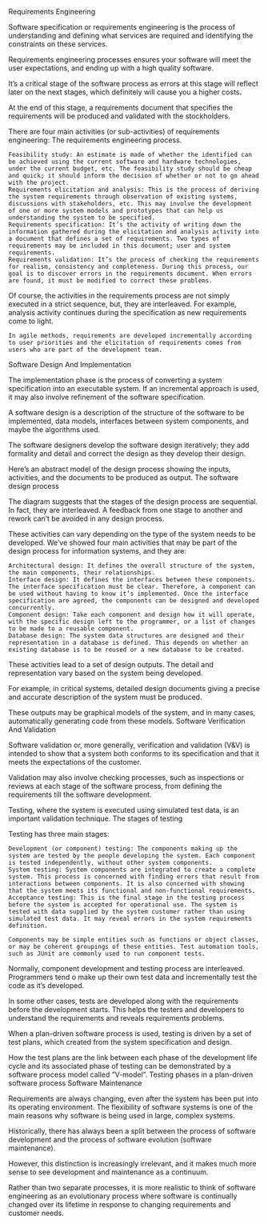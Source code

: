 Requirements Engineering

Software specification or requirements engineering is the process of understanding and defining what services are required and identifying the constraints on these services.

Requirements engineering processes ensures your software will meet the user expectations, and ending up with a high quality software.

It’s a critical stage of the software process as errors at this stage will reflect later on the next stages, which definitely will cause you a higher costs.

At the end of this stage, a requirements document that specifies the requirements will be produced and validated with the stockholders.

There are four main activities (or sub-activities) of requirements engineering:
The requirements engineering process.

    Feasibility study: An estimate is made of whether the identified can be achieved using the current software and hardware technologies, under the current budget, etc. The feasibility study should be cheap and quick; it should inform the decision of whether or not to go ahead with the project.
    Requirements elicitation and analysis: This is the process of deriving the system requirements through observation of existing systems, discussions with stakeholders, etc. This may involve the development of one or more system models and prototypes that can help us understanding the system to be specified.
    Requirements specification: It’s the activity of writing down the information gathered during the elicitation and analysis activity into a document that defines a set of requirements. Two types of requirements may be included in this document; user and system requirements.
    Requirements validation: It’s the process of checking the requirements for realism, consistency and completeness. During this process, our goal is to discover errors in the requirements document. When errors are found, it must be modified to correct these problems.

Of course, the activities in the requirements process are not simply executed in a strict sequence, but, they are interleaved. For example, analysis activity continues during the specification as new requirements come to light.

    In agile methods, requirements are developed incrementally according to user priorities and the elicitation of requirements comes from users who are part of the development team.

Software Design And Implementation

The implementation phase is the process of converting a system specification into an executable system. If an incremental approach is used, it may also involve refinement of the software specification.

A software design is a description of the structure of the software to be implemented, data models, interfaces between system components, and maybe the algorithms used.

The software designers develop the software design iteratively; they add formality and detail and correct the design as they develop their design.

Here’s an abstract model of the design process showing the inputs, activities, and the documents to be produced as output.
The software design process

The diagram suggests that the stages of the design process are sequential. In fact, they are interleaved. A feedback from one stage to another and rework can’t be avoided in any design process.

These activities can vary depending on the type of the system needs to be developed. We’ve showed four main activities that may be part of the design process for information systems, and they are:

    Architectural design: It defines the overall structure of the system, the main components, their relationships.
    Interface design: It defines the interfaces between these components. The interface specification must be clear. Therefore, a component can be used without having to know it’s implemented. Once the interface specification are agreed, the components can be designed and developed concurrently.
    Component design: Take each component and design how it will operate, with the specific design left to the programmer, or a list of changes to be made to a reusable component.
    Database design: The system data structures are designed and their representation in a database is defined. This depends on whether an existing database is to be reused or a new database to be created.

These activities lead to a set of design outputs. The detail and representation vary based on the system being developed.

For example, in critical systems, detailed design documents giving a precise and accurate description of the system must be produced.

These outputs may be graphical models of the system, and in many cases, automatically generating code from these models.
Software Verification And Validation

Software validation or, more generally, verification and validation (V&V) is intended to show that a system both conforms to its specification and that it meets the expectations of the customer.

Validation may also involve checking processes, such as inspections or reviews at each stage of the software process, from defining the requirements till the software development.

Testing, where the system is executed using simulated test data, is an important validation technique.
The stages of testing

Testing has three main stages:

    Development (or component) testing: The components making up the system are tested by the people developing the system. Each component is tested independently, without other system components.
    System testing: System components are integrated to create a complete system. This process is concerned with finding errors that result from interactions between components. It is also concerned with showing that the system meets its functional and non-functional requirements.
    Acceptance testing: This is the final stage in the testing process before the system is accepted for operational use. The system is tested with data supplied by the system customer rather than using simulated test data. It may reveal errors in the system requirements definition.

    Components may be simple entities such as functions or object classes, or may be coherent groupings of these entities. Test automation tools, such as JUnit are commonly used to run component tests.

Normally, component development and testing process are interleaved. Programmers tend o make up their own test data and incrementally test the code as it’s developed.

In some other cases, tests are developed along with the requirements before the development starts. This helps the testers and developers to understand the requirements and reveals requirements problems.

When a plan-driven software process is used, testing is driven by a set of test plans, which created from the system specification and design.

How the test plans are the link between each phase of the development life cycle and its associated phase of testing can be demonstrated by a software process model called “V-model”.
Testing phases in a plan-driven software process
Software Maintenance

Requirements are always changing, even after the system has been put into its operating environment. The flexibility of software systems is one of the main reasons why software is being used in large, complex systems.

Historically, there has always been a split between the process of software development and the process of software evolution (software maintenance).

However, this distinction is increasingly irrelevant, and it makes much more sense to see development and maintenance as a continuum.

Rather than two separate processes, it is more realistic to think of software engineering as an evolutionary process where software is continually changed over its lifetime in response to changing requirements and customer needs.
